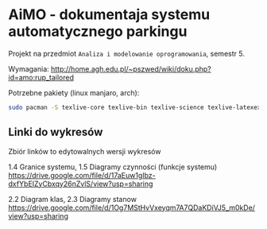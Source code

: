 # AiMO - dokumentaja systemu automatycznego parkingu

Projekt na przedmiot `Analiza i modelowanie oprogramowania`, semestr 5.

Wymagania: http://home.agh.edu.pl/~pszwed/wiki/doku.php?id=amo:rup_tailored

Potrzebne pakiety (linux manjaro, arch):
```bash
sudo pacman -S texlive-core texlive-bin texlive-science texlive-latexextra
```

## Linki do wykresów

Zbiór linków to edytowalnych wersji wykresów

1.4 Granice systemu, 1.5 Diagramy czynności (funkcje systemu) <br />
https://drive.google.com/file/d/17aEuw1gIbz-dxfYbEIZyCbxqy26nZvlS/view?usp=sharing

2.2 Diagram klas, 2.3 Diagramy stanow <br />
https://drive.google.com/file/d/1Og7MStHvVxeyqm7A7QDaKDiVJ5_m0kDe/view?usp=sharing

